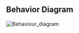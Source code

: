 ## Behavior Diagram
![Behaviour_diagram](https://user-images.githubusercontent.com/94158848/143038022-752af217-8ce1-4839-af9d-2974c154f690.png)

